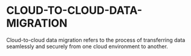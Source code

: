 # CLOUD-TO-CLOUD-DATA-MIGRATION
Cloud-to-cloud data migration refers to the process of transferring data seamlessly and securely from one cloud environment to another.
